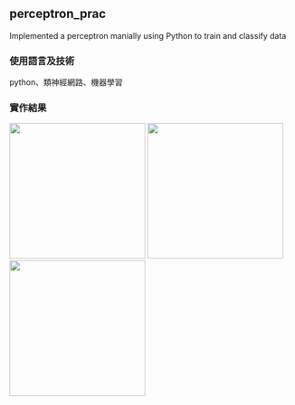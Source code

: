 ## perceptron_prac
Implemented a perceptron manially using Python to train and classify data

### 使用語言及技術
python、類神經網路、機器學習

### 實作結果
<img src="https://github.com/user-attachments/assets/dc5a0730-02ae-4421-a03e-320b132d8fb0" height="240" />
<img src="https://github.com/user-attachments/assets/ecada988-8d7a-4612-8725-3bd882b9ff02" height="240" />
<img src="https://github.com/user-attachments/assets/3bc5c8f9-4521-4e0b-b150-acce169c0e2a" height="240" />
